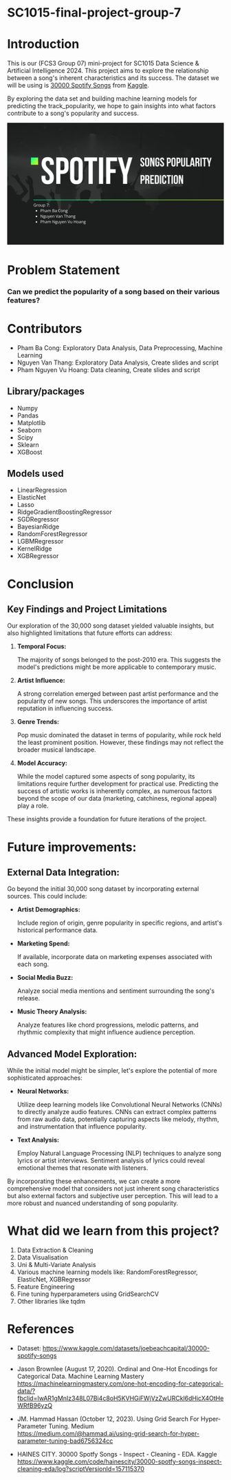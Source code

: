 # SC1015-final-project-group-7
# Introduction 
This is our (FCS3 Group 07) mini-project for SC1015 Data Science & Artificial Intelligence 2024. This project aims to explore the relationship between a song's inherent characteristics and its success. 
The dataset we will be using is [30000 Spotify Songs](https://www.kaggle.com/datasets/joebeachcapital/30000-spotify-songs) from [Kaggle](https://www.kaggle.com/).

By exploring the data set and building machine learning models for predicting the track_popularity, we hope to gain insights into what factors contribute to a song's popularity and success.

![image](https://github.com/pbcong/SC1015-final-project-group-7/blob/main/Screenshot%202024-04-24%20192949.png?raw=true)

# Problem Statement
### Can we predict the popularity of a song based on their various features?

# Contributors 
<ul>
  <li>Pham Ba Cong: Exploratory Data Analysis, Data Preprocessing, Machine Learning</li>
  <li>Nguyen Van Thang: Exploratory Data Analysis, Create slides and script</li>
  <li>Pham Nguyen Vu Hoang: Data cleaning, Create slides and script</li>
</ul>

<h2> Library/packages </h2>
<ul>
  <li>Numpy</li>
  <li>Pandas</li>
  <li>Matplotlib</li>
  <li>Seaborn</li>
  <li>Scipy</li>
  <li>Sklearn</li>
  <li>XGBoost</li>
</ul>
    
<h2>Models used</h2>
<ul>
  <li>LinearRegression</li>
  <li>ElasticNet</li>
  <li>Lasso</li>
  <li>RidgeGradientBoostingRegressor</li>
  <li>SGDRegressor</li>
  <li>BayesianRidge</li>
  <li>RandomForestRegressor</li>
  <li>LGBMRegressor</li>
  <li>KernelRidge</li>
  <li>XGBRegressor</li>
</ul>

<h1> Conclusion </h1>
<h2>Key Findings and Project Limitations</h2>
Our exploration of the 30,000 song dataset yielded valuable insights, but also highlighted limitations that future efforts can address:
<ol>
  <li>
    <p style="font-weight:bold"> Temporal Focus: </p> The majority of songs belonged to the post-2010 era. This suggests the model's predictions might be more applicable to contemporary music.
  </li>
  <li>
    <p style="font-weight:bold"> Artist Influence: </p> A strong correlation emerged between past artist performance and the popularity of new songs. This underscores the importance of artist reputation in influencing success.
  </li>
  <li>
    <p style="font-weight:bold"> Genre Trends: </p> Pop music dominated the dataset in terms of popularity, while rock held the least prominent position. However, these findings may not reflect the broader musical landscape.
  </li>
  <li>
    <p style="font-weight:bold"> Model Accuracy: </p> While the model captured some aspects of song popularity, its limitations require further development for practical use. Predicting the success of artistic works is inherently complex, as numerous factors beyond the scope of our data (marketing, catchiness, regional appeal) play a role.
  </li>
</ol>
These insights provide a foundation for future iterations of the project.

<h1> Future improvements: </h1>

<h2> External Data Integration: </h2>
<p> Go beyond the initial 30,000 song dataset by incorporating external sources. This could include: </p>
<ul>
  <li>
    <p style="font-weight:bold"> Artist Demographics: </p> Include region of origin, genre popularity in specific regions, and artist's historical performance data.
  </li>
  <li>
    <p style="font-weight:bold"> Marketing Spend: </p> If available, incorporate data on marketing expenses associated with each song.
  </li>
  <li>
    <p style="font-weight:bold"> Social Media Buzz: </p> Analyze social media mentions and sentiment surrounding the song's release.
  </li>
  <li>
    <p style="font-weight:bold"> Music Theory Analysis: </p> Analyze features like chord progressions, melodic patterns, and rhythmic complexity that might influence audience perception.
  </li>
</ul>

<h2>Advanced Model Exploration:</h2>
<p>While the initial model might be simpler, let's explore the potential of more sophisticated approaches:</p>
<ul>
  <li>
    <p style="font-weight:bold"> Neural Networks: </p> Utilize deep learning models like Convolutional Neural Networks (CNNs) to directly analyze audio features. CNNs can extract complex patterns from raw audio data, potentially capturing aspects like melody, rhythm, and instrumentation that influence popularity.
  </li>
  <li>
    <p style="font-weight:bold"> Text Analysis: </p> Employ Natural Language Processing (NLP) techniques to analyze song lyrics or artist interviews. Sentiment analysis of lyrics could reveal emotional themes that resonate with listeners.
  </li>
</ul>
 
 
<p> By incorporating these enhancements, we can create a more comprehensive model that considers not just inherent song characteristics but also external factors and subjective user perception. This will lead to a more robust and nuanced understanding of song popularity. </p>

<h1>What did we learn from this project?</h1>
<ol>
  <li>Data Extraction & Cleaning</li>
  <li>Data Visualisation</li>
  <li>Uni & Multi-Variate Analysis</li>
  <li>Various machine learning models like: RandomForestRegressor, ElasticNet, XGBRegressor</li>
  <li>Feature Engineering</li>
  <li>Fine tuning hyperparameters using GridSearchCV</li>
  <li>Other libraries like tqdm</li>
</ol>

<h1>References</h1>
<ul>
  <li>
    <p>Dataset: <a href="https://www.kaggle.com/datasets/joebeachcapital/30000-spotify-songs">https://www.kaggle.com/datasets/joebeachcapital/30000-spotify-songs</a></p>
  </li>
  
  <li>
    <p>
      Jason Brownlee (August 17, 2020). Ordinal and One-Hot Encodings for Categorical Data. Machine Learning Mastery </br>
      <a href="https://machinelearningmastery.com/one-hot-encoding-for-categorical-data/?
    fbclid=IwAR1gMnIz348L07Bi4c8oH5KVHGiFWjVzZwURCkl6dHicX4OtHeWRfB96yzQ">https://machinelearningmastery.com/one-hot-encoding-for-categorical-data/?
    fbclid=IwAR1gMnIz348L07Bi4c8oH5KVHGiFWjVzZwURCkl6dHicX4OtHeWRfB96yzQ
      </a>
    </p>
  </li>
  
  <li>
    <p>
      JM. Hammad Hassan (October 12, 2023). Using Grid Search For Hyper-Parameter Tuning. Medium </br>
      <a href="https://medium.com/@hammad.ai/using-grid-search-for-hyper-parameter-tuning-bad6756324cc">https://medium.com/@hammad.ai/using-grid-search-for-hyper-parameter-tuning-bad6756324cc
      </a>
    </p>
  </li>
  
  <li>
    <p>
      HAINES CITY. 30000 Spotfy Songs - Inspect - Cleaning - EDA. Kaggle </br>
      <a href="https://www.kaggle.com/code/hainescity/30000-spotfy-songs-inspect-cleaning-eda/log?scriptVersionId=157115370">https://www.kaggle.com/code/hainescity/30000-spotfy-songs-inspect-cleaning-eda/log?scriptVersionId=157115370
      </a>
    </p>
  </li>
</ul>




